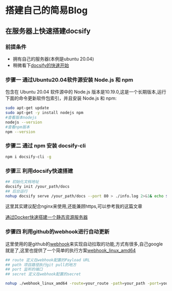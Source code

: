 # 搭建自己的简易Blog

## 在服务器上快速搭建docsify

### 前提条件

* 拥有自己的服务器(本例是ubuntu 20.04)
* 稍微看下[docsify的快速开始](https://docsify.js.org/#/quickstart)

### 步骤一 通过Ubuntu20.04软件源安装 Node.js 和 npm

包含在 Ubuntu 20.04 软件源中的 Node.js 版本是10.19.0,这是一个长期版本,运行下面的命令更新软件包索引，并且安装 Node.js 和 npm:

```bash
sudo apt-get update
sudo apt-get -y install nodejs npm
#查看版本nodejs
nodejs --version
#查看npm版本
npm --version
```

### 步骤二 通过 npm 安装 docsify-cli

```bash
npm i docsify-cli -g
```

### 步骤三 利用docsify快速搭建

```bash
## 初始化文档地址
docsify init /your_path/docs
## 后台运行
nohup docsify serve /your_path/docs --port 80 > ./info.log 2>&1& echo $! > ./info.pid
```

这里其实建议配合nginx来使用,还能兼顾https,可以参考我的这篇文章

[通过Docker快速搭建一个静态资源服务器](../../docs/Play/static_resource_server.md)

### 步骤四 利用github的webhook进行自动更新

这里使用的是github的[webhook](https://docs.github.com/cn/developers/webhooks-and-events/webhooks/about-webhooks)来实现自动拉取的功能,方式有很多,自己google就是了,这里也提供了一个简单的执行方案[webhook_linux_amd64](https://github.com/767829413/webhook)

```bash
## route 定义在webhook配置的Payload URL
## path 项目路径执行git pull的地方
## port 监听的端口
## secret 定义在webhook配置的secret

nohup ./webhook_linux_amd64 -route=your_route -path=your_path -port=your_port -secret=your_secret > ./webhook.log 2>&1& echo $! > ./webhook.pid
```
